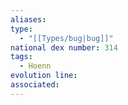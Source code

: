 ```yaml
---
aliases: 
type:
  - "[[Types/bug|bug]]"
national dex number: 314
tags:
  - Hoenn
evolution line: 
associated:
---
```


